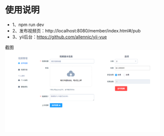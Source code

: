 # 使用说明

- 1、npm run dev
- 2、发布视频页：http://localhost:8080/member/index.html#/pub
- 3、yii后台：https://github.com/allennic/yii-vue

截图
![](a1.png)